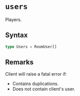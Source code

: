 # `users`

Players.

## Syntax

```ts
type Users = RoomUser[]
```

## Remarks

Client will raise a fatal error if:

-   Contains duplications.
-   Does not contain client's user.
